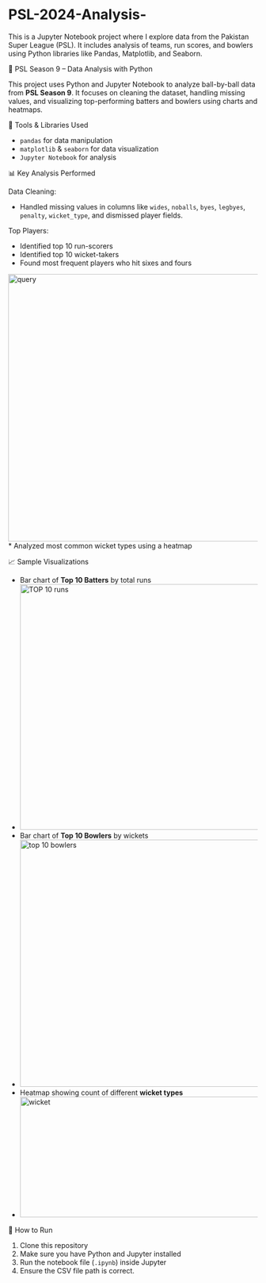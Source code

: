 # PSL-2024-Analysis-
This is a Jupyter Notebook project where I explore data from the Pakistan Super League (PSL). It includes analysis of teams, run scores, and bowlers using Python libraries like Pandas, Matplotlib, and Seaborn.

🏏 PSL Season 9 – Data Analysis with Python

This project uses Python and Jupyter Notebook to analyze ball-by-ball data from **PSL Season 9**. It focuses on cleaning the dataset, handling missing values, and visualizing top-performing batters and bowlers using charts and heatmaps.

🔧 Tools & Libraries Used

* `pandas` for data manipulation
* `matplotlib` & `seaborn` for data visualization
* `Jupyter Notebook` for analysis

 📊 Key Analysis Performed

Data Cleaning:

  * Handled missing values in columns like `wides`, `noballs`, `byes`, `legbyes`, `penalty`, `wicket_type`, and dismissed player fields.
  
Top Players:

  * Identified top 10 run-scorers
  * Identified top 10 wicket-takers
  * Found most frequent players who hit sixes and fours
   <img width="598" height="539" alt="query" src="https://github.com/user-attachments/assets/552bf127-59b8-48b3-8f9f-33c851da797e" />
  * Analyzed most common wicket types using a heatmap

📈 Sample Visualizations

* Bar chart of **Top 10 Batters** by total runs
* <img width="789" height="495" alt="TOP 10 runs" src="https://github.com/user-attachments/assets/ba4ac0bb-f270-4014-aa92-0b212b322a58" />
* Bar chart of **Top 10 Bowlers** by wickets
* <img width="795" height="498" alt="top 10 bowlers" src="https://github.com/user-attachments/assets/f09eb9cc-d095-4af5-aa81-f6a475b61dd4" />
* Heatmap showing count of different **wicket types**
* <img width="867" height="243" alt="wicket" src="https://github.com/user-attachments/assets/025903f2-d87c-45d0-b055-71d4648deea6" />


📌 How to Run

1. Clone this repository
2. Make sure you have Python and Jupyter installed
3. Run the notebook file (`.ipynb`) inside Jupyter
4. Ensure the CSV file path is correct.
